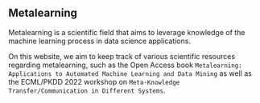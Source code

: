 ## Metalearning

Metalearning is a scientific field that aims to leverage knowledge of the machine learning process in data science applications.

On this website, we aim to keep track of various scientific resources regarding metalearning, such as the Open Access book `Metalearning: Applications to Automated Machine Learning and Data Mining` as well as the ECML/PKDD 2022 workshop on `Meta-Knowledge Transfer/Communication in Different Systems`.
